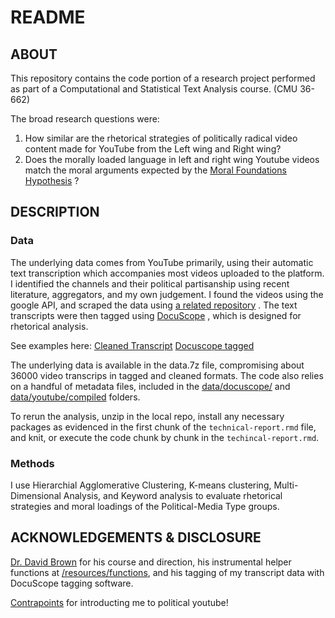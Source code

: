 # README

## ABOUT

This repository contains the code portion of a research project performed as part of a Computational and Statistical Text Analysis course. (CMU 36-662)

The broad research questions were: 
 1. How similar are the rhetorical strategies of politically radical video content made for YouTube from the Left wing and Right wing? 
 2. Does the morally loaded language in left and right wing Youtube videos match the moral arguments expected by the [Moral Foundations Hypothesis](https://moralfoundations.org/) ?
 
## DESCRIPTION

### Data

The underlying data comes from YouTube primarily, using their automatic text transcription which accompanies most videos uploaded to the platform. 
I identified the channels and their political partisanship using recent literature, aggregators, and my own judgement. 
I found the videos using the google API, and scraped the data using [a related repository](https://github.com/follperson/youtube-transcript-scraper) .
The text transcripts were then tagged using [DocuScope](https://www.cmu.edu/dietrich/english/research/docuscope.html) , which is designed for rhetorical analysis.

See examples here: 
[Cleaned Transcript](/data/youtube/transcripts/cleaned)
[Docuscope tagged](/data/youtube/transcripts/tagged)

The underlying data is available in the data.7z file, compromising about 36000 video transcrips in tagged and cleaned formats. 
The code also relies on a handful of metadata files, included in the [data/docuscope/](/data/docuscope/) and [data/youtube/compiled](/data/youtube/compiled/) folders.

To rerun the analysis, unzip in the local repo, install any necessary packages as evidenced in the first chunk of the `technical-report.rmd` file, and knit, or execute the code chunk by chunk in the `techincal-report.rmd`.

### Methods

I use Hierarchial Agglomerative Clustering, K-means clustering, Multi-Dimensional Analysis, and Keyword analysis to evaluate rhetorical strategies and moral loadings of the Political-Media Type groups. 

## ACKNOWLEDGEMENTS & DISCLOSURE

[Dr. David Brown](https://www.cmu.edu/dietrich/english/people/faculty/bios/david-brown.html) for his course and direction, his instrumental helper functions at [/resources/functions](/resources/functions), and his tagging of my transcript data with DocuScope tagging software.

[Contrapoints](https://www.youtube.com/channel/UCNvsIonJdJ5E4EXMa65VYpA) for introducting me to political youtube!

